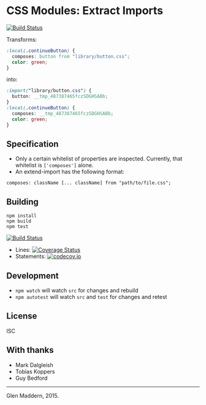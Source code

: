# CSS Modules: Extract Imports

[![Build Status](https://travis-ci.org/css-modules/postcss-modules-extract-imports.svg?branch=master)](https://travis-ci.org/css-modules/postcss-modules-extract-imports)

Transforms:

```css
:local(.continueButton) {
  composes: button from "library/button.css";
  color: green;
}
```

into:

```css
:import("library/button.css") {
  button: __tmp_487387465fczSDGHSABb;
}
:local(.continueButton) {
  composes: __tmp_487387465fczSDGHSABb;
  color: green;
}
```

## Specification

- Only a certain whitelist of properties are inspected. Currently, that whitelist is `['composes']` alone.
- An extend-import has the following format:
```
composes: className [... className] from "path/to/file.css";
```

## Building

```
npm install
npm build
npm test
```

[![Build Status](https://travis-ci.org/css-modules/postcss-modules-extract-imports.svg?branch=master)](https://travis-ci.org/css-modules/postcss-modules-extract-imports)

* Lines: [![Coverage Status](https://coveralls.io/repos/css-modules/postcss-modules-extract-imports/badge.svg?branch=master)](https://coveralls.io/r/css-modules/postcss-modules-extract-imports?branch=master)
* Statements: [![codecov.io](http://codecov.io/github/css-modules/postcss-modules-extract-imports/coverage.svg?branch=master)](http://codecov.io/github/css-modules/postcss-modules-extract-imports?branch=master)

## Development

- `npm watch` will watch `src` for changes and rebuild
- `npm autotest` will watch `src` and `test` for changes and retest

## License

ISC

## With thanks

- Mark Dalgleish
- Tobias Koppers
- Guy Bedford

---
Glen Maddern, 2015.

